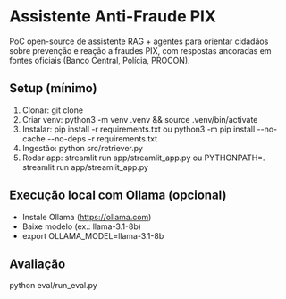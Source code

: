 # Assistente Anti-Fraude PIX

PoC open-source de assistente RAG + agentes para orientar cidadãos sobre prevenção e reação a fraudes PIX, com respostas ancoradas em fontes oficiais (Banco Central, Polícia, PROCON).

## Setup (mínimo)

1. Clonar:
   git clone <repo-url>
2. Criar venv:
   python3 -m venv .venv && source .venv/bin/activate
3. Instalar:
   pip install -r requirements.txt
   ou
   python3 -m pip install --no-cache --no-deps -r requirements.txt
4. Ingestão:
   python src/retriever.py
5. Rodar app:
   streamlit run app/streamlit_app.py
   ou
   PYTHONPATH=. streamlit run app/streamlit_app.py

## Execução local com Ollama (opcional)

- Instale Ollama (https://ollama.com)
- Baixe modelo (ex.: llama-3.1-8b)
- export OLLAMA_MODEL=llama-3.1-8b

## Avaliação

python eval/run_eval.py
